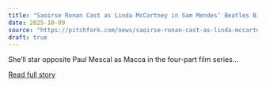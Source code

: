 ```yaml
---
title: "Saoirse Ronan Cast as Linda McCartney in Sam Mendes’ Beatles Biopics"
date: 2025-10-09
source: "https://pitchfork.com/news/saoirse-ronan-cast-as-linda-mccartney-in-sam-mendes-beatles-biopics"
draft: true
---
```


She’ll star opposite Paul Mescal as Macca in the four-part film series...

[Read full story](https://pitchfork.com/news/saoirse-ronan-cast-as-linda-mccartney-in-sam-mendes-beatles-biopics)
